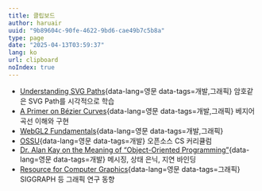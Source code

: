 ```yaml
---
title: 클립보드
author: haruair
uuid: "9b89604c-90fe-4622-9bd6-cae49b7c5b8a"
type: page
date: "2025-04-13T03:59:37"
lang: ko
url: clipboard
noIndex: true
---
```


<div class="bookmark-tags --col-1"></div>

- [Understanding SVG Paths](https://www.nan.fyi/svg-paths){data-lang=영문 data-tags=개발,그래픽} 암호같은 SVG Path를 시각적으로 학습
- [A Primer on Bézier Curves](https://pomax.github.io/bezierinfo/){data-lang=영문 data-tags=개발,그래픽} 베지어 곡선 이해와 구현
- [WebGL2 Fundamentals](https://webgl2fundamentals.org/){data-lang=영문 data-tags=개발,그래픽}
- [OSSU](https://github.com/ossu/computer-science){data-lang=영문 data-tags=개발} 오픈소스 CS 커리큘럼
- [Dr. Alan Kay on the Meaning of “Object-Oriented Programming”](https://www.purl.org/stefan_ram/pub/doc_kay_oop_en){data-lang=영문 data-tags=개발} 메시징, 상태 은닉, 지연 바인딩
- [Resource for Computer Graphics](https://kesen.realtimerendering.com/){data-lang=영문 data-tags=그래픽} SIGGRAPH 등 그래픽 연구 동향

<!-- @template bookmarks -->
